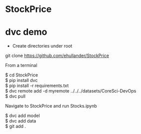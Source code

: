 # StockPrice
# dvc demo
* Create directories under root  

git clone https://github.com/ehullander/StockPrice 


From a terminal

$ cd StockPrice   
$ pip install dvc  
$ pip install -r requirements.txt  
$ dvc remote add -d myremote ../../../datasets/CoreSci-DevOps  
$ dvc pull

Navigate to StockPrice and run Stocks.ipynb  

$ dvc add model  
$ dvc add data  
$ git add .  
